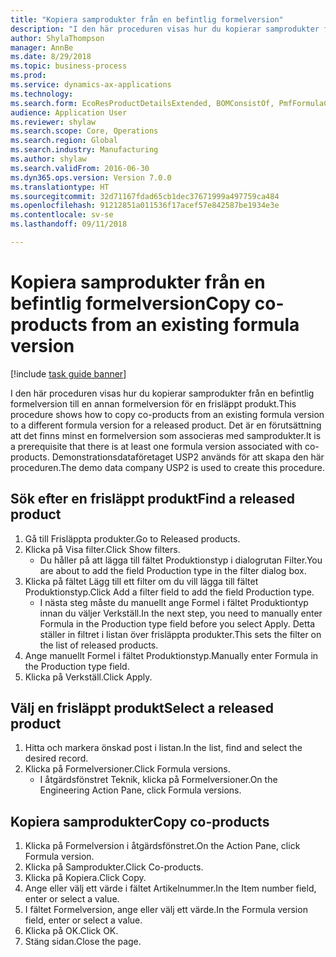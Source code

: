 ```yaml
--- 
title: "Kopiera samprodukter från en befintlig formelversion"
description: "I den här proceduren visas hur du kopierar samprodukter från en befintlig formelversion till en annan formelversion för en frisläppt produkt."
author: ShylaThompson
manager: AnnBe
ms.date: 8/29/2018
ms.topic: business-process
ms.prod: 
ms.service: dynamics-ax-applications
ms.technology: 
ms.search.form: EcoResProductDetailsExtended, BOMConsistOf, PmfFormulaCoBy, BOMRouteCopyDialog
audience: Application User
ms.reviewer: shylaw
ms.search.scope: Core, Operations
ms.search.region: Global
ms.search.industry: Manufacturing
ms.author: shylaw
ms.search.validFrom: 2016-06-30
ms.dyn365.ops.version: Version 7.0.0
ms.translationtype: HT
ms.sourcegitcommit: 32d71167fdad65cb1dec37671999a497759ca484
ms.openlocfilehash: 91212851a011536f17acef57e842587be1934e3e
ms.contentlocale: sv-se
ms.lasthandoff: 09/11/2018

---
```

# <a name="copy-co-products-from-an-existing-formula-version"></a><span data-ttu-id="82992-103">Kopiera samprodukter från en befintlig formelversion</span><span class="sxs-lookup"><span data-stu-id="82992-103">Copy co-products from an existing formula version</span></span>

[!include [task guide banner](../../includes/task-guide-banner.md)]

<span data-ttu-id="82992-104">I den här proceduren visas hur du kopierar samprodukter från en befintlig formelversion till en annan formelversion för en frisläppt produkt.</span><span class="sxs-lookup"><span data-stu-id="82992-104">This procedure shows how to copy co-products from an existing formula version to a different formula version for a released product.</span></span> <span data-ttu-id="82992-105">Det är en förutsättning att det finns minst en formelversion som associeras med samprodukter.</span><span class="sxs-lookup"><span data-stu-id="82992-105">It is a prerequisite that there is at least one formula version associated with co-products.</span></span> <span data-ttu-id="82992-106">Demonstrationsdataföretaget USP2 används för att skapa den här proceduren.</span><span class="sxs-lookup"><span data-stu-id="82992-106">The demo data company USP2 is used to create this procedure.</span></span>


## <a name="find-a-released-product"></a><span data-ttu-id="82992-107">Sök efter en frisläppt produkt</span><span class="sxs-lookup"><span data-stu-id="82992-107">Find a released product</span></span>
1. <span data-ttu-id="82992-108">Gå till Frisläppta produkter.</span><span class="sxs-lookup"><span data-stu-id="82992-108">Go to Released products.</span></span>
2. <span data-ttu-id="82992-109">Klicka på Visa filter.</span><span class="sxs-lookup"><span data-stu-id="82992-109">Click Show filters.</span></span>
    * <span data-ttu-id="82992-110">Du håller på att lägga till fältet Produktionstyp i dialogrutan Filter.</span><span class="sxs-lookup"><span data-stu-id="82992-110">You are about to add the field Production type in the filter dialog box.</span></span>  
3. <span data-ttu-id="82992-111">Klicka på fältet Lägg till ett filter om du vill lägga till fältet Produktionstyp.</span><span class="sxs-lookup"><span data-stu-id="82992-111">Click Add a filter field to add the field Production type.</span></span>
    * <span data-ttu-id="82992-112">I nästa steg måste du manuellt ange Formel i fältet Produktiontyp innan du väljer Verkställ.</span><span class="sxs-lookup"><span data-stu-id="82992-112">In the next step, you need to manually enter Formula in the Production type field before you select Apply.</span></span> <span data-ttu-id="82992-113">Detta ställer in filtret i listan över frisläppta produkter.</span><span class="sxs-lookup"><span data-stu-id="82992-113">This sets the filter on the list of released products.</span></span>  
4. <span data-ttu-id="82992-114">Ange manuellt Formel i fältet Produktionstyp.</span><span class="sxs-lookup"><span data-stu-id="82992-114">Manually enter Formula in the Production type field.</span></span>
5. <span data-ttu-id="82992-115">Klicka på Verkställ.</span><span class="sxs-lookup"><span data-stu-id="82992-115">Click Apply.</span></span>

## <a name="select-a-released-product"></a><span data-ttu-id="82992-116">Välj en frisläppt produkt</span><span class="sxs-lookup"><span data-stu-id="82992-116">Select a released product</span></span>
1. <span data-ttu-id="82992-117">Hitta och markera önskad post i listan.</span><span class="sxs-lookup"><span data-stu-id="82992-117">In the list, find and select the desired record.</span></span>
2. <span data-ttu-id="82992-118">Klicka på Formelversioner.</span><span class="sxs-lookup"><span data-stu-id="82992-118">Click Formula versions.</span></span>
    * <span data-ttu-id="82992-119">I åtgärdsfönstret Teknik, klicka på Formelversioner.</span><span class="sxs-lookup"><span data-stu-id="82992-119">On the Engineering Action Pane, click Formula versions.</span></span>  

## <a name="copy-co-products"></a><span data-ttu-id="82992-120">Kopiera samprodukter</span><span class="sxs-lookup"><span data-stu-id="82992-120">Copy co-products</span></span>
1. <span data-ttu-id="82992-121">Klicka på Formelversion i åtgärdsfönstret.</span><span class="sxs-lookup"><span data-stu-id="82992-121">On the Action Pane, click Formula version.</span></span>
2. <span data-ttu-id="82992-122">Klicka på Samprodukter.</span><span class="sxs-lookup"><span data-stu-id="82992-122">Click Co-products.</span></span>
3. <span data-ttu-id="82992-123">Klicka på Kopiera.</span><span class="sxs-lookup"><span data-stu-id="82992-123">Click Copy.</span></span>
4. <span data-ttu-id="82992-124">Ange eller välj ett värde i fältet Artikelnummer.</span><span class="sxs-lookup"><span data-stu-id="82992-124">In the Item number field, enter or select a value.</span></span>
5. <span data-ttu-id="82992-125">I fältet Formelversion, ange eller välj ett värde.</span><span class="sxs-lookup"><span data-stu-id="82992-125">In the Formula version field, enter or select a value.</span></span>
6. <span data-ttu-id="82992-126">Klicka på OK.</span><span class="sxs-lookup"><span data-stu-id="82992-126">Click OK.</span></span>
7. <span data-ttu-id="82992-127">Stäng sidan.</span><span class="sxs-lookup"><span data-stu-id="82992-127">Close the page.</span></span>


